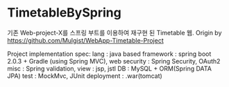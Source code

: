 # TimetableBySpring
기존 Web-project-X를 스프링 부트를 이용하여 재구현 된 Timetable 웹.
Origin by https://github.com/Mulgist/WebApp-Timetable-Project

Project implementation spec:
  lang : java
  based framework : spring boot 2.0.3 + Gradle (using Spring MVC),
  web security    : Spring Security, OAuth2
  misc            : Spring validation, 
  view            : jsp, jstl
  DB              : MySQL + ORM(Spring DATA JPA)
  test            : MockMvc, JUnit
  deployment      : .war(tomcat)
  
 
